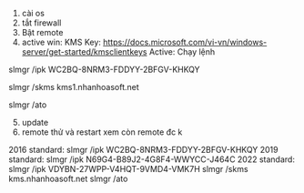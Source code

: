 1. cài os
2. tắt firewall
3. Bật remote
4. active win: KMS Key: https://docs.microsoft.com/vi-vn/windows-server/get-started/kmsclientkeys
Active: Chạy lệnh

slmgr /ipk  WC2BQ-8NRM3-FDDYY-2BFGV-KHKQY

slmgr /skms kms1.nhanhoasoft.net

slmgr /ato

5. update
6. remote thử và restart xem còn remote đc k

2016 standard: slmgr /ipk WC2BQ-8NRM3-FDDYY-2BFGV-KHKQY
2019 standard: slmgr /ipk N69G4-B89J2-4G8F4-WWYCC-J464C
2022 standard: slmgr /ipk VDYBN-27WPP-V4HQT-9VMD4-VMK7H
slmgr /skms kms.nhanhoasoft.net
slmgr /ato